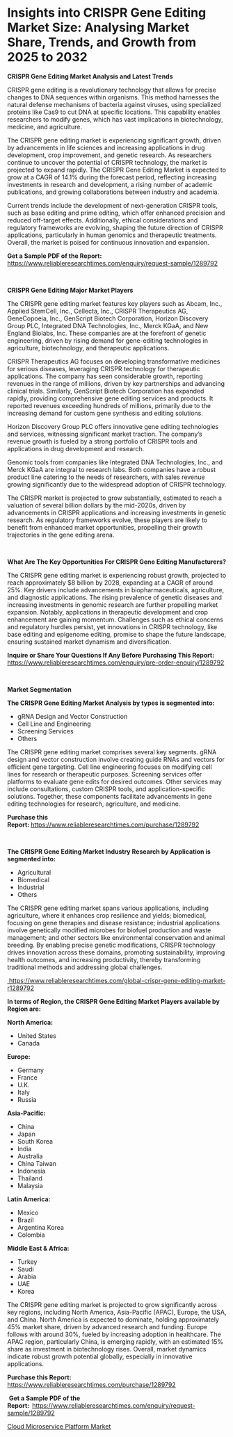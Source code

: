 <p><h1>Insights into CRISPR Gene Editing Market Size: Analysing Market Share, Trends, and Growth from 2025 to 2032</h1></p><p><strong>CRISPR Gene Editing Market Analysis and Latest Trends</strong></p>
<p><p>CRISPR gene editing is a revolutionary technology that allows for precise changes to DNA sequences within organisms. This method harnesses the natural defense mechanisms of bacteria against viruses, using specialized proteins like Cas9 to cut DNA at specific locations. This capability enables researchers to modify genes, which has vast implications in biotechnology, medicine, and agriculture.</p><p>The CRISPR gene editing market is experiencing significant growth, driven by advancements in life sciences and increasing applications in drug development, crop improvement, and genetic research. As researchers continue to uncover the potential of CRISPR technology, the market is projected to expand rapidly. The CRISPR Gene Editing Market is expected to grow at a CAGR of 14.1% during the forecast period, reflecting increasing investments in research and development, a rising number of academic publications, and growing collaborations between industry and academia.</p><p>Current trends include the development of next-generation CRISPR tools, such as base editing and prime editing, which offer enhanced precision and reduced off-target effects. Additionally, ethical considerations and regulatory frameworks are evolving, shaping the future direction of CRISPR applications, particularly in human genomics and therapeutic treatments. Overall, the market is poised for continuous innovation and expansion.</p></p>
<p><strong>Get a Sample PDF of the Report:&nbsp;</strong> <a href="https://www.reliableresearchtimes.com/enquiry/request-sample/1289792?utm_campaign=3063&utm_medium=2&utm_source=Github&utm_content=ia&utm_term=29032025&utm_id=crispr-gene-editing">https://www.reliableresearchtimes.com/enquiry/request-sample/1289792</a></p>
<p>&nbsp;</p>
<p><strong>CRISPR Gene Editing Major Market Players</strong></p>
<p><p>The CRISPR gene editing market features key players such as Abcam, Inc., Applied StemCell, Inc., Cellecta, Inc., CRISPR Therapeutics AG, GeneCopoeia, Inc., GenScript Biotech Corporation, Horizon Discovery Group PLC, Integrated DNA Technologies, Inc., Merck KGaA, and New England Biolabs, Inc. These companies are at the forefront of genetic engineering, driven by rising demand for gene-editing technologies in agriculture, biotechnology, and therapeutic applications.</p><p>CRISPR Therapeutics AG focuses on developing transformative medicines for serious diseases, leveraging CRISPR technology for therapeutic applications. The company has seen considerable growth, reporting revenues in the range of millions, driven by key partnerships and advancing clinical trials. Similarly, GenScript Biotech Corporation has expanded rapidly, providing comprehensive gene editing services and products. It reported revenues exceeding hundreds of millions, primarily due to the increasing demand for custom gene synthesis and editing solutions.</p><p>Horizon Discovery Group PLC offers innovative gene editing technologies and services, witnessing significant market traction. The company’s revenue growth is fueled by a strong portfolio of CRISPR tools and applications in drug development and research.</p><p>Genomic tools from companies like Integrated DNA Technologies, Inc., and Merck KGaA are integral to research labs. Both companies have a robust product line catering to the needs of researchers, with sales revenue growing significantly due to the widespread adoption of CRISPR technology.</p><p>The CRISPR market is projected to grow substantially, estimated to reach a valuation of several billion dollars by the mid-2020s, driven by advancements in CRISPR applications and increasing investments in genetic research. As regulatory frameworks evolve, these players are likely to benefit from enhanced market opportunities, propelling their growth trajectories in the gene editing arena.</p></p>
<p>&nbsp;</p>
<p><strong>What Are The Key Opportunities For CRISPR Gene Editing Manufacturers?</strong></p>
<p><p>The CRISPR gene editing market is experiencing robust growth, projected to reach approximately $8 billion by 2028, expanding at a CAGR of around 25%. Key drivers include advancements in biopharmaceuticals, agriculture, and diagnostic applications. The rising prevalence of genetic diseases and increasing investments in genomic research are further propelling market expansion. Notably, applications in therapeutic development and crop enhancement are gaining momentum. Challenges such as ethical concerns and regulatory hurdles persist, yet innovations in CRISPR technology, like base editing and epigenome editing, promise to shape the future landscape, ensuring sustained market dynamism and diversification.</p></p>
<p><strong>Inquire or Share Your Questions If Any Before Purchasing This Report:</strong> <a href="https://www.reliableresearchtimes.com/enquiry/pre-order-enquiry/1289792?utm_campaign=3063&utm_medium=2&utm_source=Github&utm_content=ia&utm_term=29032025&utm_id=crispr-gene-editing">https://www.reliableresearchtimes.com/enquiry/pre-order-enquiry/1289792</a></p>
<p>&nbsp;</p>
<p><strong>Market Segmentation</strong></p>
<p><strong>The CRISPR Gene Editing Market Analysis by types is segmented into:</strong></p>
<p><ul><li>gRNA Design and Vector Construction</li><li>Cell Line and Engineering</li><li>Screening Services</li><li>Others</li></ul></p>
<p><p>The CRISPR gene editing market comprises several key segments. gRNA design and vector construction involve creating guide RNAs and vectors for efficient gene targeting. Cell line engineering focuses on modifying cell lines for research or therapeutic purposes. Screening services offer platforms to evaluate gene edits for desired outcomes. Other services may include consultations, custom CRISPR tools, and application-specific solutions. Together, these components facilitate advancements in gene editing technologies for research, agriculture, and medicine.</p></p>
<p><strong>Purchase this Report:&nbsp;</strong><a href="https://www.reliableresearchtimes.com/purchase/1289792?utm_campaign=3063&utm_medium=2&utm_source=Github&utm_content=ia&utm_term=29032025&utm_id=crispr-gene-editing">https://www.reliableresearchtimes.com/purchase/1289792</a></p>
<p>&nbsp;</p>
<p><strong>The CRISPR Gene Editing Market Industry Research by Application is segmented into:</strong></p>
<p><ul><li>Agricultural</li><li>Biomedical</li><li>Industrial</li><li>Others</li></ul></p>
<p><p>The CRISPR gene editing market spans various applications, including agriculture, where it enhances crop resilience and yields; biomedical, focusing on gene therapies and disease resistance; industrial applications involve genetically modified microbes for biofuel production and waste management; and other sectors like environmental conservation and animal breeding. By enabling precise genetic modifications, CRISPR technology drives innovation across these domains, promoting sustainability, improving health outcomes, and increasing productivity, thereby transforming traditional methods and addressing global challenges.</p></p>
<p><a href="https://www.reliableresearchtimes.com/global-crispr-gene-editing-market-r1289792?utm_campaign=3063&utm_medium=2&utm_source=Github&utm_content=ia&utm_term=29032025&utm_id=crispr-gene-editing">&nbsp;https://www.reliableresearchtimes.com/global-crispr-gene-editing-market-r1289792</a></p>
<p><strong>In terms of Region, the CRISPR Gene Editing Market Players available by Region are:</strong></p>
<p>
    <p> <strong> North America: </strong>
        <ul>
            <li>United States</li>
            <li>Canada</li>
        </ul>
        </p> 
    <p> <strong> Europe: </strong>
        <ul>
            <li>Germany</li>
            <li>France</li>
            <li>U.K.</li>
            <li>Italy</li>
            <li>Russia</li>
        </ul>
        </p> 
    <p> <strong> Asia-Pacific: </strong>
        <ul>
            <li>China</li>
            <li>Japan</li>
            <li>South Korea</li>
            <li>India</li>
            <li>Australia</li>
            <li>China Taiwan</li>
            <li>Indonesia</li>
            <li>Thailand</li>
            <li>Malaysia</li>
        </ul>
        </p> 
    <p> <strong> Latin America: </strong>
        <ul>
            <li>Mexico</li>
            <li>Brazil</li>
            <li>Argentina Korea</li>
            <li>Colombia</li>
        </ul>
        </p> 
    <p> <strong> Middle East & Africa: </strong>
        <ul>
            <li>Turkey</li>
            <li>Saudi</li>
            <li>Arabia</li>
            <li>UAE</li>
            <li>Korea</li>
        </ul>
    </p>
    </p>
<p><p>The CRISPR gene editing market is projected to grow significantly across key regions, including North America, Asia-Pacific (APAC), Europe, the USA, and China. North America is expected to dominate, holding approximately 45% market share, driven by advanced research and funding. Europe follows with around 30%, fueled by increasing adoption in healthcare. The APAC region, particularly China, is emerging rapidly, with an estimated 15% share as investment in biotechnology rises. Overall, market dynamics indicate robust growth potential globally, especially in innovative applications.</p></p>
<p><strong>Purchase this Report: </strong><a href="https://www.reliableresearchtimes.com/purchase/1289792?utm_campaign=3063&utm_medium=2&utm_source=Github&utm_content=ia&utm_term=29032025&utm_id=crispr-gene-editing">https://www.reliableresearchtimes.com/purchase/1289792</a></p>
<p>&nbsp;<strong>Get a Sample PDF of the Report:&nbsp;&nbsp;</strong><a href="https://www.reliableresearchtimes.com/enquiry/request-sample/1289792?utm_campaign=3063&utm_medium=2&utm_source=Github&utm_content=ia&utm_term=29032025&utm_id=crispr-gene-editing">https://www.reliableresearchtimes.com/enquiry/request-sample/1289792</a></p>
<p><strong></strong></p>
<p><p><a href="https://github.com/jhamygunler/Market-Research-Report-List-1/blob/main/cloud-microservice-platform-market.md?utm_campaign=3063&utm_medium=2&utm_source=Github&utm_content=ia&utm_term=29032025&utm_id=crispr-gene-editing">Cloud Microservice Platform Market</a></p></p>